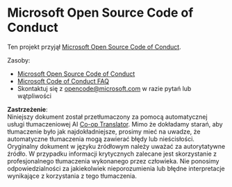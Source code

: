<!--
CO_OP_TRANSLATOR_METADATA:
{
  "original_hash": "c06b12caf3c901eb3156e3dd5b0aea56",
  "translation_date": "2025-05-16T14:21:14+00:00",
  "source_file": "CODE_OF_CONDUCT.md",
  "language_code": "pl"
}
-->
# Microsoft Open Source Code of Conduct

Ten projekt przyjął [Microsoft Open Source Code of Conduct](https://opensource.microsoft.com/codeofconduct/).

Zasoby:

- [Microsoft Open Source Code of Conduct](https://opensource.microsoft.com/codeofconduct/)
- [Microsoft Code of Conduct FAQ](https://opensource.microsoft.com/codeofconduct/faq/)
- Skontaktuj się z [opencode@microsoft.com](mailto:opencode@microsoft.com) w razie pytań lub wątpliwości

**Zastrzeżenie**:  
Niniejszy dokument został przetłumaczony za pomocą automatycznej usługi tłumaczeniowej AI [Co-op Translator](https://github.com/Azure/co-op-translator). Mimo że dokładamy starań, aby tłumaczenie było jak najdokładniejsze, prosimy mieć na uwadze, że automatyczne tłumaczenia mogą zawierać błędy lub nieścisłości. Oryginalny dokument w języku źródłowym należy uważać za autorytatywne źródło. W przypadku informacji krytycznych zalecane jest skorzystanie z profesjonalnego tłumaczenia wykonanego przez człowieka. Nie ponosimy odpowiedzialności za jakiekolwiek nieporozumienia lub błędne interpretacje wynikające z korzystania z tego tłumaczenia.
